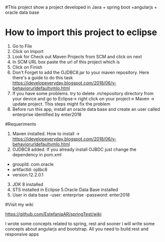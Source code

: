#This project show a project developed in Java + spring boot +angularjs + oracle data base

# How to import this project to eclipse
1. Go to File
2. Click on Import
3. Look for Check out Maven Projects from SCM and click on next
4. In SCM URL box paste the url of this project which is 
5. Click on Finish
6. Don't Forget to add the OJDBC8.jar to your maven repository. Here there's a guide to do this task 
https://idevelopeveryday.blogspot.com/2018/06/v-behaviorurldefaultvmlo.html
7. If you have some problems. try to delete .m/repository directory from your device and go to Eclipse-> right click on your project-> Maven -> update project. 
This steps might fix the problem 
8. Before run this app, install an oracle data base and create an user called enterprise identified by enter2018

#Requeriments
1. Maven installed. How to install -> https://idevelopeveryday.blogspot.com/2018/06/v-behaviorurldefaultvmlo.html
2. OJDBC8 added. If you already install OJBDC just change the dependency in pom.xml
- groupId: com.oracle
- artifactId: ojdbc8
- version:12.2.0.1
3. JDK 8 installed
4. STS installed in Eclipse
5.Oracle Data Base installed
6. User in data base 
-user: enterprise
-password: enter2018

#Visit my wiki

https://github.com/EstefaniaAR/springTest/wiki

I wrote some concepts related to spring, rest  and sooner i will write some concepts about angularjs and bootstrap. All you need to build rest and responsive apps 